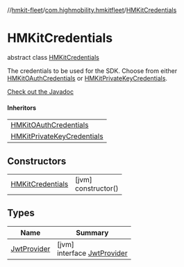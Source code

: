//[hmkit-fleet](../../../index.md)/[com.highmobility.hmkitfleet](../index.md)/[HMKitCredentials](index.md)

# HMKitCredentials

abstract class [HMKitCredentials](index.md)

The credentials to be used for the SDK. Choose from either [HMKitOAuthCredentials](../-h-m-kit-o-auth-credentials/index.md) or [HMKitPrivateKeyCredentials](../-h-m-kit-private-key-credentials/index.md).

[Check out the Javadoc](https://highmobility.github.io/hmkit-fleet/v2/javadoc/com/highmobility/hmkitfleet/HMKitCredentials.html)

#### Inheritors

| |
|---|
| [HMKitOAuthCredentials](../-h-m-kit-o-auth-credentials/index.md) |
| [HMKitPrivateKeyCredentials](../-h-m-kit-private-key-credentials/index.md) |

## Constructors

| | |
|---|---|
| [HMKitCredentials](-h-m-kit-credentials.md) | [jvm]<br>constructor() |

## Types

| Name | Summary |
|---|---|
| [JwtProvider](-jwt-provider/index.md) | [jvm]<br>interface [JwtProvider](-jwt-provider/index.md) |
